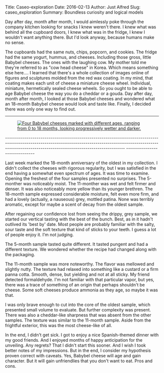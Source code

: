 Title: Caseo-exploration
Date: 2016-02-13
Author: Just Alfred
Slug: caseo_exploration
Summary: Boundless curiosity and logical models

Day after day, month after month, I would aimlessly poke through the company
kitchen looking for snacks I knew weren't there. I knew what was behind all the cupboard
doors, I knew what was in the fridge, I knew I wouldn't want anything there.
But I'd look anyway, because humans make no sense.

<a name="more"></a>

The cupboards had the same nuts, chips, popcorn, and cookies. The fridge had the same yogurt,
hummus, and cheeses. Including those gross, little Babybel cheeses. The ones with the laughing
cow. My mother told me they're referred to as "cow head cheese" in Korea. Which means something
else here.... I learned that there's a whole collection of images online of figures and sculptures
molded from the red wax coating. In my mind, that coating makes each unit of cheese a miniature cheese
wheel. Individual, miniature, hermetically sealed cheese wheels. So you ought to be able to age
Babybel cheese the way you do a cheddar or a gouda. Day after day, month after month, I looked
at those Babybel cheeses and wondered what an 18-month Babybel cheese would look and taste like.
Finally, I decided there was only one way to find out.

  ------------------------------------------------------------------------------------------------------------------------------------------------------------------------------------------------------------------------- -------------------------------
<figure>
  <a href="{static}../images/cheese_experiment.jpg">
    <img src="{static}../images/cheese_experiment.jpg" alt="Four Babybel cheeses marked with different ages, ranging from 0 to 18 months, looking progressively wetter and darker.">
  </a>
</figure>
  ------------------------------------------------------------------------------------------------------------------------------------------------------------------------------------------------------------------------- -------------------------------

Last week marked the 18-month anniversary of the oldest in my collection. I didn't collect
the cheeses with rigorous regularity, but I was satisfied in the end having a somewhat even
spectrum of ages. It was time to examine. Opening the freshest of the four samples presented
no surprises. The 5-monther was noticeably moist. The 11-monther was wet and felt firmer
and denser. It was also noticeably more yellow than its younger brethren. The 18-month
sample expressed considerable moisture, felt even more firm,
and had a lovely (actually, a nauseous) grey, mottled patina. None was terribly aromatic,
except for maybe a scent of decay from the oldest sample.

After regaining our confidence lost from seeing the drippy, grey sample, we started our vertical
tasting with the best of the bunch. Best, as in it hadn't outlived its 'best by' date.
Most people are probably familiar with the salty, sour taste and the soft texture
that kind of sticks to your teeth. I guess a lot of people enjoy it. I'm not judging.

The 5-month sample tasted quite different. It tasted pungent and had a different texture. We
wondered whether the recipe had changed along with the packaging.

The 11-month sample was more noteworthy. The flavor was mellowed and slightly nutty.
The texture had relaxed into something like a custard or a firm panna cotta.
Smooth, dense, but yielding and not at all sticky. My friend detected formaldehyde.
I'm not familiar with that particular vapor, but yes, there was a trace of something of
an origin that perhaps shouldn't be cheese. Some soft cheeses produce ammonia as they age,
so maybe it was that.

I was only brave enough to cut into the core of the oldest sample, which presented
small volume to evaluate. But further complexity was present. There was also a cheddar-like
sharpness that was absent from the other samples. The texture was similar to the 11-month
sample. Aside from the frightful exterior, this was the most cheese-like of all.

In the end, I didn't get sick. I got to enjoy a nice Spanish-themed dinner
with my good friends. And I enjoyed months of happy anticipation for the unveiling.
Any regrets? That I didn't start this sooner. And I wish I took better notes of my impressions.
But in the end, I consider my hypothesis proven correct with caveats.
Yes, Babybel cheese will age and gain character. But it will gain unfriendlies that you
don't want to eat. Pros and cons.
